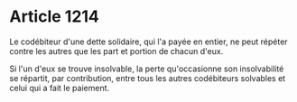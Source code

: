 # Article 1214

Le codébiteur d'une dette solidaire, qui l'a payée en entier, ne peut répéter contre les autres que les part et portion de chacun d'eux.

Si l'un d'eux se trouve insolvable, la perte qu'occasionne son insolvabilité se répartit, par contribution, entre tous les autres codébiteurs solvables et celui qui a fait le paiement.
